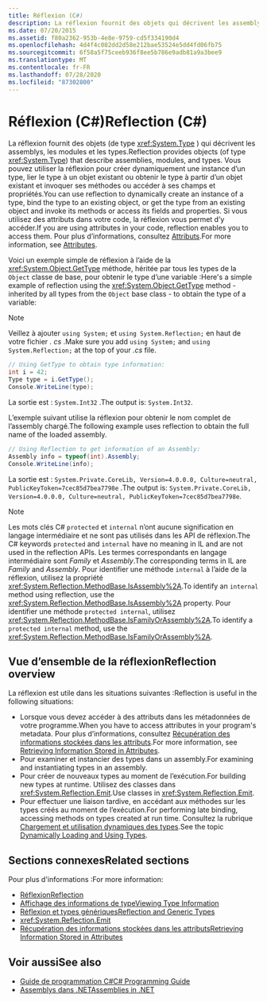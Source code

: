 ```yaml
---
title: Réflexion (C#)
description: La réflexion fournit des objets qui décrivent les assemblys, les modules et les types en C#. Si votre code comprend des attributs, la réflexion vous permet d’y accéder.
ms.date: 07/20/2015
ms.assetid: f80a2362-953b-4e8e-9759-cd5f334190d4
ms.openlocfilehash: 4d4f4c082dd2d58e212bae53524e5dd4fd06fb75
ms.sourcegitcommit: 6f58a5f75ceeb936f8ee5b786e9adb81a9a3bee9
ms.translationtype: MT
ms.contentlocale: fr-FR
ms.lasthandoff: 07/28/2020
ms.locfileid: "87302800"
---
```

# <a name="reflection-c"></a><span data-ttu-id="f7543-104">Réflexion (C#)</span><span class="sxs-lookup"><span data-stu-id="f7543-104">Reflection (C#)</span></span>

<span data-ttu-id="f7543-105">La réflexion fournit des objets (de type <xref:System.Type> ) qui décrivent les assemblys, les modules et les types.</span><span class="sxs-lookup"><span data-stu-id="f7543-105">Reflection provides objects (of type <xref:System.Type>) that describe assemblies, modules, and types.</span></span> <span data-ttu-id="f7543-106">Vous pouvez utiliser la réflexion pour créer dynamiquement une instance d’un type, lier le type à un objet existant ou obtenir le type à partir d’un objet existant et invoquer ses méthodes ou accéder à ses champs et propriétés.</span><span class="sxs-lookup"><span data-stu-id="f7543-106">You can use reflection to dynamically create an instance of a type, bind the type to an existing object, or get the type from an existing object and invoke its methods or access its fields and properties.</span></span> <span data-ttu-id="f7543-107">Si vous utilisez des attributs dans votre code, la réflexion vous permet d’y accéder.</span><span class="sxs-lookup"><span data-stu-id="f7543-107">If you are using attributes in your code, reflection enables you to access them.</span></span> <span data-ttu-id="f7543-108">Pour plus d’informations, consultez [Attributs](../../../standard/attributes/index.md).</span><span class="sxs-lookup"><span data-stu-id="f7543-108">For more information, see [Attributes](../../../standard/attributes/index.md).</span></span>

<span data-ttu-id="f7543-109">Voici un exemple simple de réflexion à l’aide de la <xref:System.Object.GetType> méthode, héritée par tous les types de la `Object` classe de base, pour obtenir le type d’une variable :</span><span class="sxs-lookup"><span data-stu-id="f7543-109">Here's a simple example of reflection using the <xref:System.Object.GetType> method - inherited by all types from the `Object` base class - to obtain the type of a variable:</span></span>

> [!NOTE]
> <span data-ttu-id="f7543-110">Veillez à ajouter `using System;` et `using System.Reflection;` en haut de votre fichier *. cs* .</span><span class="sxs-lookup"><span data-stu-id="f7543-110">Make sure you add `using System;` and `using System.Reflection;` at the top of your *.cs* file.</span></span>

```csharp
// Using GetType to obtain type information:
int i = 42;
Type type = i.GetType();
Console.WriteLine(type);
```

<span data-ttu-id="f7543-111">La sortie est : `System.Int32` .</span><span class="sxs-lookup"><span data-stu-id="f7543-111">The output is: `System.Int32`.</span></span>

<span data-ttu-id="f7543-112">L’exemple suivant utilise la réflexion pour obtenir le nom complet de l’assembly chargé.</span><span class="sxs-lookup"><span data-stu-id="f7543-112">The following example uses reflection to obtain the full name of the loaded assembly.</span></span>

```csharp
// Using Reflection to get information of an Assembly:
Assembly info = typeof(int).Assembly;
Console.WriteLine(info);
```

<span data-ttu-id="f7543-113">La sortie est : `System.Private.CoreLib, Version=4.0.0.0, Culture=neutral, PublicKeyToken=7cec85d7bea7798e` .</span><span class="sxs-lookup"><span data-stu-id="f7543-113">The output is: `System.Private.CoreLib, Version=4.0.0.0, Culture=neutral, PublicKeyToken=7cec85d7bea7798e`.</span></span>

> [!NOTE]
> <span data-ttu-id="f7543-114">Les mots clés C# `protected` et `internal` n’ont aucune signification en langage intermédiaire et ne sont pas utilisés dans les API de réflexion.</span><span class="sxs-lookup"><span data-stu-id="f7543-114">The C# keywords `protected` and `internal` have no meaning in IL and are not used in the reflection APIs.</span></span> <span data-ttu-id="f7543-115">Les termes correspondants en langage intermédiaire sont *Family* et *Assembly*.</span><span class="sxs-lookup"><span data-stu-id="f7543-115">The corresponding terms in IL are *Family* and *Assembly*.</span></span> <span data-ttu-id="f7543-116">Pour identifier une méthode `internal` à l’aide de la réflexion, utilisez la propriété <xref:System.Reflection.MethodBase.IsAssembly%2A>.</span><span class="sxs-lookup"><span data-stu-id="f7543-116">To identify an `internal` method using reflection, use the <xref:System.Reflection.MethodBase.IsAssembly%2A> property.</span></span> <span data-ttu-id="f7543-117">Pour identifier une méthode `protected internal`, utilisez <xref:System.Reflection.MethodBase.IsFamilyOrAssembly%2A>.</span><span class="sxs-lookup"><span data-stu-id="f7543-117">To identify a `protected internal` method, use the <xref:System.Reflection.MethodBase.IsFamilyOrAssembly%2A>.</span></span>

## <a name="reflection-overview"></a><span data-ttu-id="f7543-118">Vue d’ensemble de la réflexion</span><span class="sxs-lookup"><span data-stu-id="f7543-118">Reflection overview</span></span>

<span data-ttu-id="f7543-119">La réflexion est utile dans les situations suivantes :</span><span class="sxs-lookup"><span data-stu-id="f7543-119">Reflection is useful in the following situations:</span></span>

- <span data-ttu-id="f7543-120">Lorsque vous devez accéder à des attributs dans les métadonnées de votre programme.</span><span class="sxs-lookup"><span data-stu-id="f7543-120">When you have to access attributes in your program's metadata.</span></span> <span data-ttu-id="f7543-121">Pour plus d’informations, consultez [Récupération des informations stockées dans les attributs](../../../standard/attributes/retrieving-information-stored-in-attributes.md).</span><span class="sxs-lookup"><span data-stu-id="f7543-121">For more information, see [Retrieving Information Stored in Attributes](../../../standard/attributes/retrieving-information-stored-in-attributes.md).</span></span>
- <span data-ttu-id="f7543-122">Pour examiner et instancier des types dans un assembly.</span><span class="sxs-lookup"><span data-stu-id="f7543-122">For examining and instantiating types in an assembly.</span></span>
- <span data-ttu-id="f7543-123">Pour créer de nouveaux types au moment de l’exécution.</span><span class="sxs-lookup"><span data-stu-id="f7543-123">For building new types at runtime.</span></span> <span data-ttu-id="f7543-124">Utilisez des classes dans <xref:System.Reflection.Emit>.</span><span class="sxs-lookup"><span data-stu-id="f7543-124">Use classes in <xref:System.Reflection.Emit>.</span></span>
- <span data-ttu-id="f7543-125">Pour effectuer une liaison tardive, en accédant aux méthodes sur les types créés au moment de l’exécution.</span><span class="sxs-lookup"><span data-stu-id="f7543-125">For performing late binding, accessing methods on types created at run time.</span></span> <span data-ttu-id="f7543-126">Consultez la rubrique [Chargement et utilisation dynamiques des types](../../../framework/reflection-and-codedom/dynamically-loading-and-using-types.md).</span><span class="sxs-lookup"><span data-stu-id="f7543-126">See the topic [Dynamically Loading and Using Types](../../../framework/reflection-and-codedom/dynamically-loading-and-using-types.md).</span></span>

## <a name="related-sections"></a><span data-ttu-id="f7543-127">Sections connexes</span><span class="sxs-lookup"><span data-stu-id="f7543-127">Related sections</span></span>

<span data-ttu-id="f7543-128">Pour plus d'informations :</span><span class="sxs-lookup"><span data-stu-id="f7543-128">For more information:</span></span>

- [<span data-ttu-id="f7543-129">Réflexion</span><span class="sxs-lookup"><span data-stu-id="f7543-129">Reflection</span></span>](../../../framework/reflection-and-codedom/reflection.md)
- [<span data-ttu-id="f7543-130">Affichage des informations de type</span><span class="sxs-lookup"><span data-stu-id="f7543-130">Viewing Type Information</span></span>](../../../framework/reflection-and-codedom/viewing-type-information.md)
- [<span data-ttu-id="f7543-131">Réflexion et types génériques</span><span class="sxs-lookup"><span data-stu-id="f7543-131">Reflection and Generic Types</span></span>](../../../framework/reflection-and-codedom/reflection-and-generic-types.md)
- <xref:System.Reflection.Emit>
- [<span data-ttu-id="f7543-132">Récupération des informations stockées dans les attributs</span><span class="sxs-lookup"><span data-stu-id="f7543-132">Retrieving Information Stored in Attributes</span></span>](../../../standard/attributes/retrieving-information-stored-in-attributes.md)

## <a name="see-also"></a><span data-ttu-id="f7543-133">Voir aussi</span><span class="sxs-lookup"><span data-stu-id="f7543-133">See also</span></span>

- [<span data-ttu-id="f7543-134">Guide de programmation C#</span><span class="sxs-lookup"><span data-stu-id="f7543-134">C# Programming Guide</span></span>](../index.md)
- [<span data-ttu-id="f7543-135">Assemblys dans .NET</span><span class="sxs-lookup"><span data-stu-id="f7543-135">Assemblies in .NET</span></span>](../../../standard/assembly/index.md)
